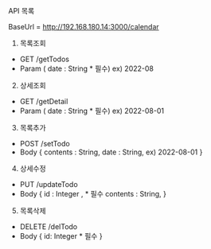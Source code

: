 API 목록

BaseUrl = http://192.168.180.14:3000/calendar

1. 목록조회

- GET /getTodos
- Param ( date : String \* 필수) ex) 2022-08

2. 상세조회

- GET /getDetail
- Param ( date : String \* 필수) ex) 2022-08-01

3. 목록추가

- POST /setTodo
- Body {
  contents : String,
  date : String, ex) 2022-08-01
  }

4. 상세수정

- PUT /updateTodo
- Body { id : Integer , \* 필수
  contents : String,
  }

5. 목록삭제

- DELETE /delTodo
- Body { id: Integer \* 필수 }
